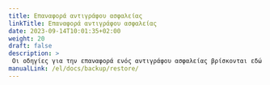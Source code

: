 ```yaml
---
title: Επαναφορά αντιγράφου ασφαλείας
linkTitle: Επαναφορά αντιγράφου ασφαλείας
date: 2023-09-14T10:01:35+02:00
weight: 20
draft: false
description: >
 Οι οδηγίες για την επαναφορά ενός αντιγράφου ασφαλείας βρίσκονται εδώ
manualLink: /el/docs/backup/restore/
---
```

<script>
  window.location.href = "/el/docs/backup/restore/";
</script>
